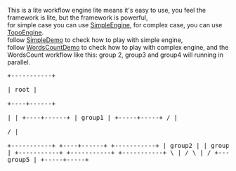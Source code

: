 This is a lite workflow engine
lite means it's easy to use, you feel the framework is lite, but the framework is powerful, <br>
for simple case you can use <a href="https://github.com/jinstudio/litengine/blob/master/src/main/java/com/paypal/litengine/engine/SimpleEngine.java">SimpleEngine</a>,
for complex case, you can use <a href="https://github.com/jinstudio/litengine/blob/master/src/main/java/com/paypal/litengine/engine/TopologyEngine.java">TopoEngine</a>.<br>
follow <a href="https://github.com/jinstudio/litengine/blob/master/src/main/java/com/paypal/litengine/demo/simple/SimpleDemo.java">SimpleDemo</a> to check how to play with simple engine,<br>
follow <a href="https://github.com/jinstudio/litengine/blob/master/src/main/java/com/paypal/litengine/demo/complex/WordsCountDemo.java">WordsCountDemo</a> to check how to play with complex engine,
and the WordsCount workflow like this:
group 2, group3 and group4 will running in parallel.<pre>
                       +-----------+                                       
                       |   root    |                                    
                       +----+------+                             
                            |
                            |
                       +----+------+
                       |   group1  |
                       +-----+-----+
                      /      |       \
                     /       |        \
       +-----------+    +----+------+   +-----------+
       |   group2  |    |   group3  |   |   group4  |
       +-----------+    +-----------+   +-----------+
                     \        |        /
                      \       |       /
                        +----+------+
                        |   group5  |
                        +-----+-----+

